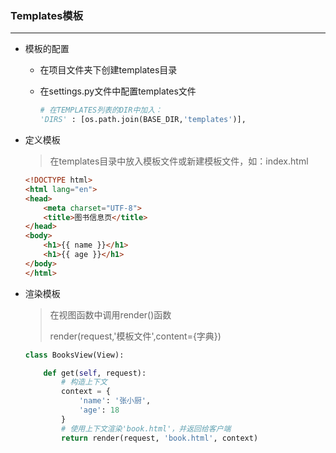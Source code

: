 ### Templates模板

---



* 模板的配置

  * 在项目文件夹下创建templates目录

  * 在settings.py文件中配置templates文件

    ```python
    # 在TEMPLATES列表的DIR中加入：
    'DIRS' : [os.path.join(BASE_DIR,'templates')],
    ```

    

* 定义模板

  > 在templates目录中放入模板文件或新建模板文件，如：index.html

  ```html
  <!DOCTYPE html>
  <html lang="en">
  <head>
      <meta charset="UTF-8">
      <title>图书信息页</title>
  </head>
  <body>
      <h1>{{ name }}</h1>
      <h1>{{ age }}</h1>
  </body>
  </html>
  ```

  

* 渲染模板

  > 在视图函数中调用render()函数
  >
  > render(request,'模板文件',content={字典})

  ```python
  class BooksView(View):
  
      def get(self, request):
          # 构造上下文
          context = {
              'name': '张小厨',
              'age': 18
          }
          # 使用上下文渲染'book.html'，并返回给客户端
          return render(request, 'book.html', context)
  ```

  